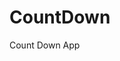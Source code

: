 # CountDown
 Count Down App
     
        
                                              
                                                
                                            
                                   
                   
           
  
 
  
 
